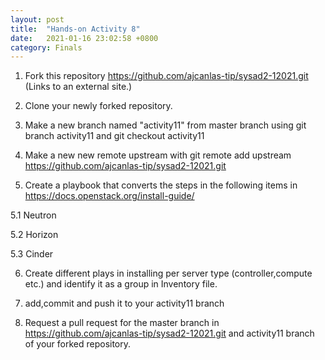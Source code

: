 ```yaml
---
layout: post
title:  "Hands-on Activity 8"
date:   2021-01-16 23:02:58 +0800
category: Finals
---
```

1. Fork this repository https://github.com/ajcanlas-tip/sysad2-12021.git (Links to an external site.)

2. Clone your newly forked repository. 

3. Make a new branch named "activity11" from master branch using git branch activity11 and git checkout activity11

4. Make a new new remote upstream with git remote add upstream https://github.com/ajcanlas-tip/sysad2-12021.git

5. Create a playbook that converts the steps in the following items in https://docs.openstack.org/install-guide/

5.1 Neutron

5.2 Horizon

5.3 Cinder

6. Create different plays in installing per server type (controller,compute etc.) and identify it as a group in Inventory file.

7. add,commit and push it to your activity11 branch

8. Request a pull request for the master branch in https://github.com/ajcanlas-tip/sysad2-12021.git  and activity11 branch of your forked repository.
